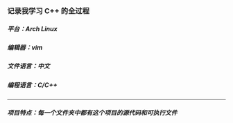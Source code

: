 ### 记录我学习 C++ 的全过程

##### 平台：Arch Linux
##### 编辑器：vim
##### 文件语言：中文
##### 编程语言：C/C++

----

##### 项目特点：每一个文件夹中都有这个项目的源代码和可执行文件